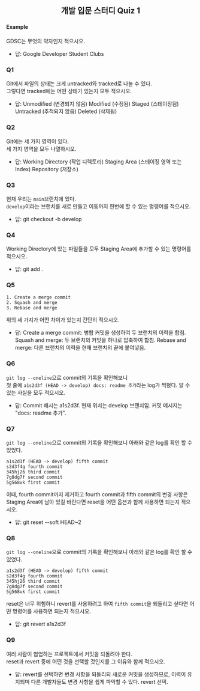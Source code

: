 ## <p style="text-align:center;">개발 입문 스터디 Quiz 1</p>

#### Example
GDSC는 무엇의 약자인지 적으시오.

- 답: Google Developer Student Clubs

### Q1
Git에서 파일의 상태는 크게 untracked와 tracked로 나눌 수 있다.  
그렇다면 tracked에는 어떤 상태가 있는지 모두 적으시오.

- 답: Unmodified (변경되지 않음)
Modified (수정됨)
Staged (스테이징됨)
Untracked (추적되지 않음)
Deleted (삭제됨)

### Q2
Git에는 세 가지 영역이 있다.  
세 가지 영역을 모두 나열하시오.

- 답: Working Directory (작업 디렉토리)
Staging Area (스테이징 영역 또는 Index)
Repository (저장소)

### Q3
현재 우리는 ```main```브랜치에 있다.  
```develop```이라는 브랜치를 새로 만들고 이동까지 한번에 할 수 있는 명령어를 적으시오.

- 답: git checkout -b develop

### Q4
Working Directory에 있는 파일들을 모두 Staging Area에 추가할 수 있는 명령어를 적으시오.

- 답: git add .

### Q5
```
1. Create a merge commit
2. Squash and merge
3. Rebase and merge
```
위의 세 가지가 어떤 차이가 있는지 간단히 적으시오.

- 답: Create a merge commit: 병합 커밋을 생성하여 두 브랜치의 이력을 합침.
Squash and merge: 두 브랜치의 커밋을 하나로 압축하여 합침.
Rebase and merge: 다른 브랜치의 이력을 현재 브랜치의 끝에 붙여넣음.

### Q6
```git log --oneline```으로 commit의 기록을 확인해보니  
첫 줄에 ```a1s2d3f (HEAD -> develop) docs: readme 추가```라는 log가 찍혔다.
알 수 있는 사실을 모두 적으시오.

- 답: Commit 해시는 a1s2d3f.
현재 위치는 develop 브랜치임.
커밋 메시지는 "docs: readme 추가".

### Q7
```git log --oneline```으로 commit의 기록을 확인해보니 아래와 같은 log를 확인 할 수 있었다.  
```
a1s2d3f (HEAD -> develop) fifth commit
s2d3f4g fourth commit
345hj26 third commit
7g8dg7f second commit
5g568vk first commit
```
이때, fourth commit까지 제거하고 fourth commit과 fifth commit의 변경 사항은
Staging Area에 남아 있길 바란다면 reset을 어떤 옵션과 함께 사용하면 되는지 적으시오.

- 답: git reset --soft HEAD~2

### Q8
```git log --oneline```으로 commit의 기록을 확인해보니 아래와 같은 log를 확인 할 수 있었다.
```
a1s2d3f (HEAD -> develop) fifth commit
s2d3f4g fourth commit
345hj26 third commit
7g8dg7f second commit
5g568vk first commit
```
reset은 너무 위험하니 revert를 사용하려고 하여 ```fifth commit```을 되돌리고 싶다면 
어떤 명령어를 사용하면 되는지 적으시오. 

- 답: git revert a1s2d3f

### Q9
여러 사람이 협업하는 프로젝트에서 커밋을 되돌려야 한다.  
reset과 revert 중에 어떤 것을 선택할 것인지를 그 이유와 함께 적으시오.

- 답: revert를 선택하면 변경 사항을 되돌리되 새로운 커밋을 생성하므로, 이력이 유지되며 다른 개발자들도 변경 사항을 쉽게 파악할 수 있다. revert 선택.
